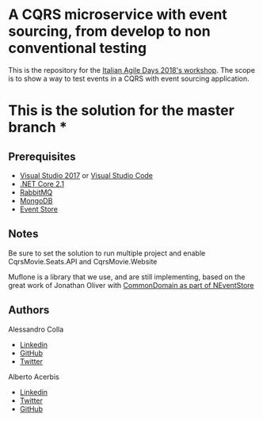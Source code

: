 # A CQRS microservice with event sourcing, from develop to non conventional testing
This is the repository for the [Italian Agile Days 2018's workshop](https://www.agileday.it).
The scope is to show a way to test events in a CQRS with event sourcing application.

# This is the solution for the master branch *


## Prerequisites
* [Visual Studio 2017](https://visualstudio.microsoft.com/downloads/) or [Visual Studio Code](https://code.visualstudio.com/)
* [.NET Core 2.1](https://www.microsoft.com/net/download)
* [RabbitMQ](https://www.rabbitmq.com "RabbitMQ's Homepage")
* [MongoDB](https://www.mongodb.com "MongoDB's Homepage")
* [Event Store](https://eventstore.org "Event store's Homepage")

## Notes
Be sure to set the solution to run multiple project and enable CqrsMovie.Seats.API and CqrsMovie.Website

Muflone is a library that we use, and are still implementing, based on the great work of Jonathan Oliver with [CommonDomain as part of NEventStore](https://github.com/NEventStore/NEventStore)

## Authors
Alessandro Colla
* [Linkedin](https://www.linkedin.com/in/alessandrocolla/)
* [GitHub](https://github.com/iridio)
* [Twitter](https://twitter.com/collaalessandro)

Alberto Acerbis
* [Linkedin](https://www.linkedin.com/in/aacerbis/)
* [Twitter](https://www.twitter.com/aacerbis)
* [GitHub](https://github.com/AlbertoAcerbis)
